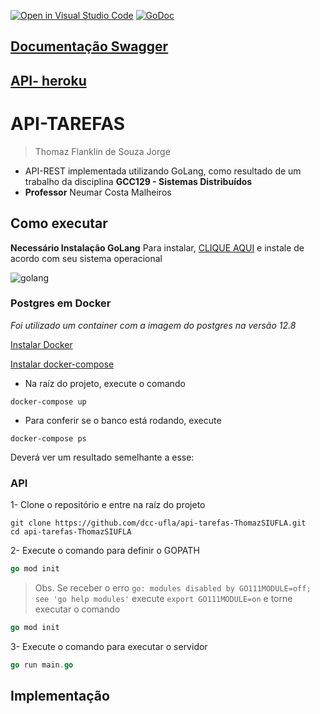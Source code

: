 [![Open in Visual Studio Code](https://classroom.github.com/assets/open-in-vscode-f059dc9a6f8d3a56e377f745f24479a46679e63a5d9fe6f495e02850cd0d8118.svg)](https://classroom.github.com/online_ide?assignment_repo_id=5989683&assignment_repo_type=AssignmentRepo)
[![GoDoc](https://godoc.org/github.com/dgraph-io/dgo?status.svg)](https://godoc.org/github.com/dgraph-io/dgo)


## [Documentação Swagger](https://app.swaggerhub.com/apis-docs/ThomazSIUFLA/API-TAREFAS-ThomazSIUFLA/1.0.1)

## [API- heroku](https://api-tarefas2.herokuapp.com/tarefas/)


# API-TAREFAS
> Thomaz Flanklin de Souza Jorge

* API-REST implementada utilizando GoLang, como resultado de um trabalho da disciplina **GCC129 - Sistemas Distribuídos** 
* **Professor** Neumar Costa Malheiros


## Como executar

**Necessário Instalação GoLang**
Para instalar, [CLIQUE AQUI](https://golang.org/doc/install) e instale de acordo com seu sistema operacional

![golang](https://emojis.slackmojis.com/emojis/images/1454546974/291/golang.png?1454546974)

### Postgres em Docker
*Foi utilizado um container com a imagem do postgres na versão 12.8*

[Instalar Docker](https://docs.docker.com/engine/install/)

[Instalar docker-compose](https://docs.docker.com/compose/install/)

* Na raíz do projeto, execute o comando 
```docker
docker-compose up
```
  - Para conferir se o banco está rodando, execute
  ```docker
  docker-compose ps
  ```
  Deverá ver um resultado semelhante a esse:



### API
1- Clone o repositório e entre na raíz do projeto

```git
git clone https://github.com/dcc-ufla/api-tarefas-ThomazSIUFLA.git
cd api-tarefas-ThomazSIUFLA
```

2- Execute o comando para definir o GOPATH

```go
go mod init
```
> Obs. Se receber o erro `go: modules disabled by GO111MODULE=off; see 'go help modules'` execute `export GO111MODULE=on` e torne executar o comando 
```go
go mod init
```

3- Execute o comando para executar o servidor
```go
go run main.go
```

## Implementação


